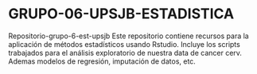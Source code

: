 # GRUPO-06-UPSJB-ESTADISTICA
Repositorio-grupo-6-est-upsjb
Este repositorio contiene recursos para la aplicación de métodos estadísticos usando Rstudio. Incluye los scripts trabajados para el análisis exploratorio de nuestra data de cancer cerv. Ademas modelos de regresión, imputación de datos, etc.

